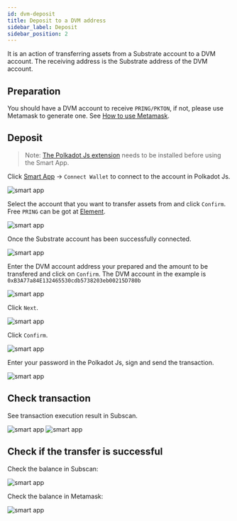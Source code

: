 ```yaml
---
id: dvm-deposit
title: Deposit to a DVM address
sidebar_label: Deposit
sidebar_position: 2
---
```


It is an action of transferring assets from a Substrate account to a DVM account. The receiving address is the Substrate address of the DVM account.

## Preparation

You should have a DVM account to receive `PRING/PKTON`, if not, please use Metamask to generate one. See [How to use Metamask](/dvm/wallets/dvm-metamask.md).

## Deposit

> Note: [The Polkadot Js extension](https://polkadot.js.org/extension/) needs to be installed before using the Smart App.

Click [Smart App](https://smart.darwinia.network/) -> `Connect Wallet` to connect to the account in Polkadot Js.

![smart app](../../../assets/dvm/smart-app/deposit/00.png)

Select the account that you want to transfer assets from and click `Confirm`. Free `PRING` can be got at [Element](https://app.element.io/?pk_vid=6961ca0f7c45f8bf16052310122d2437#/room/#darwinia:matrix.org).

![smart app](../../../assets/dvm/smart-app/deposit/06.png)

Once the Substrate account has been successfully connected.

![smart app](../../../assets/dvm/smart-app/deposit/07.png)

Enter the DVM account address your prepared and the amount to be transfered and click on `Confirm`. The DVM account in the example is `0xB3A77a84E132465530cdb5738203eb00215D780b`

![smart app](../../../assets/dvm/smart-app/deposit/01.png)

Click `Next`. 

![smart app](../../../assets/dvm/smart-app/deposit/08.png)

Click `Confirm`.

![smart app](../../../assets/dvm/smart-app/deposit/09.png)

Enter your password in the Polkadot Js, sign and send the transaction.

![smart app](../../../assets/dvm/smart-app/deposit/10.png)

## Check transaction

See transaction execution result in Subscan.

![smart app](../../../assets/dvm/smart-app/deposit/02.png)
![smart app](../../../assets/dvm/smart-app/deposit/03.png)

## Check if the transfer is successful

Check the balance in Subscan:

![smart app](../../../assets/dvm/smart-app/deposit/04.png)

Check the balance in Metamask:

![smart app](../../../assets/dvm/smart-app/deposit/05.png)

